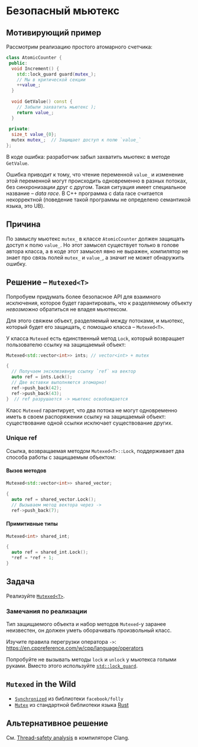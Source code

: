 # Безопасный мьютекс

## Мотивирующий пример

Рассмотрим реализацию простого атомарного счетчика:

```cpp
class AtomicCounter {
 public:
  void Increment() {
    std::lock_guard guard(mutex_);
    // Мы в критической секции
    ++value_;
  }
  
  void GetValue() const {
    // Забыли захватить мьютекс );
    return value_;
  }
  
 private: 
  size_t value_{0};
  mutex mutex_;  // Защищает доступ к полю `value_`
};

```

В коде ошибка: разработчик забыл захватить мьютекс в методе `GetValue`.

Ошибка приводит к тому, что чтение переменной `value_` и изменение этой переменной могут происходить одновременно в разных потоках, без синхронизации друг с другом.
Такая ситуация имеет специальное название – _data race_. 
В С++ программа с data race считается некорректной (поведение такой программы не определено семантикой языка, это UB).

## Причина

По замыслу мьютекс `mutex_` в классе `AtomicCounter` должен защищать доступ к полю `value_`. 
Но этот замысел существует только в голове автора класса, а в коде этот замысел явно не выражен, компилятор не знает про связь полей `mutex_` и `value_`, а значит не может обнаружить ошибку.

## Решение – `Mutexed<T>`

Попробуем придумать более безопасное API для взаимного исключения, которое будет гарантировать, что к разделяемому объекту _невозможно_ обратиться не владея мьютексом.

Для этого свяжем объект, разделяемый между потоками, и мьютекс, который будет его защищать, с помощью класса – `Mutexed<T>`.

У класса `Mutexed` есть единственный метод `Lock`, который возвращает пользователю ссылку на защищаемый объект:

```cpp
Mutexed<std::vector<int>> ints; // vector<int> + mutex

{
  // Получаем эксклюзивную ссылку `ref` на вектор
  auto ref = ints.Lock();
  // Две вставки выполняются атомарно!
  ref->push_back(42);
  ref->push_back(43);
}  // ref разрушается -> мьютекс освобождается
```

Класс `Mutexed` гарантирует, что два потока не могут одновременно иметь в своем распоряжении ссылку на защищаемый объект: существование одной ссылки исключает существование других.

### Unique ref

Ссылка, возвращаемая методом `Mutexed<T>::Lock`, поддерживает два способа работы с защищаемым объектом:

#### Вызов методов

```cpp
Mutexed<std::vector<int>> shared_vector;

{
  auto ref = shared_vector.Lock();
  // Вызываем метод вектора через ->
  ref->push_back(7);
```

#### Примитивные типы

```cpp
Mutexed<int> shared_int;

{
  auto ref = shared_int.Lock();
  *ref = *ref + 1;
}
```

## Задача

Реализуйте [`Mutexed<T>`](mutexed.hpp).

### Замечания по реализации

Тип защищаемого объекта и набор методов `Mutexed`-у заранее неизвестен, он должен уметь оборачивать произвольный класс.

Изучите правила перегрузки оператора `->`: https://en.cppreference.com/w/cpp/language/operators

Попробуйте не вызывать методы `lock` и `unlock` у мьютекса голыми руками. Вместо этого используйте [`std::lock_guard`](https://en.cppreference.com/w/cpp/thread/lock_guard).

## `Mutexed` in the Wild

- [`Synchronized`](https://github.com/facebook/folly/blob/master/folly/docs/Synchronized.md) из библиотеки `facebook/folly`
- [`Mutex`](https://doc.rust-lang.org/std/sync/struct.Mutex.html) из стандартной библиотеки языка [Rust](https://www.rust-lang.org/)

## Альтернативное решение

См. [Thread-safety analysis](https://clang.llvm.org/docs/ThreadSafetyAnalysis.html) в компиляторе Clang.
